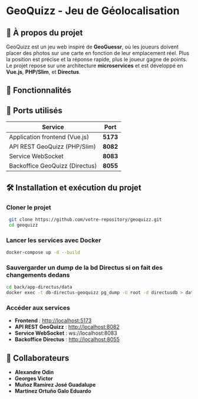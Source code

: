 # GeoQuizz - Jeu de Géolocalisation

## 📌 À propos du projet

GeoQuizz est un jeu web inspiré de **GeoGuessr**, où les joueurs doivent placer des photos sur une carte en fonction de leur emplacement réel. Plus la position est précise et la réponse rapide, plus le joueur gagne de points. Le projet repose sur une architecture **microservices** et est développé en **Vue.js**, **PHP/Slim**, et **Directus**.

## 🚀 Fonctionnalités

## 🔌 Ports utilisés

| Service                 | Port |
|-------------------------|------|
| Application frontend (Vue.js) | **5173** |
| API REST GeoQuizz (PHP/Slim) | **8082** |
| Service WebSocket | **8083** |
| Backoffice GeoQuizz (Directus) | **8055** |

## 🛠️ Installation et exécution du projet

### **Cloner le projet**

```bash
 git clone https://github.com/votre-repository/geoquizz.git
 cd geoquizz
```

### **Lancer les services avec Docker**

```bash
docker-compose up -d --build
```

### **Sauvergarder un dump de la bd Directus si on fait des changements dedans**
```bash
cd back/app-directus/data
docker exec -t db-directus-geoquizz pg_dump -U root -d directusdb > data.sql
```

### **Accéder aux services**

- **Frontend** : [http://localhost:5173](http://localhost:5173)
- **API REST GeoQuizz** : [http://localhost:8082](http://localhost:8082)
- **Service WebSocket** : ws://localhost:8083
- **Backoffice Directus** : [http://localhost:8055](http://localhost:8055)

## 👥 Collaborateurs

- **Alexandre Odin**
- **Georges Victor**
- **Muñoz Ramírez José Guadalupe**
- **Martinez Ortuño Galo Eduardo**
